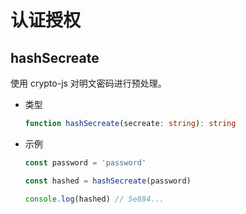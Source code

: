 # 认证授权

## hashSecreate

使用 crypto-js 对明文密码进行预处理。

- 类型

  ```TypeScript
  function hashSecreate(secreate: string): string
  ```

- 示例

  ```TypeScript
  const password = 'password'
  
  const hashed = hashSecreate(password)
  
  console.log(hashed) // 5e884...
  ```

